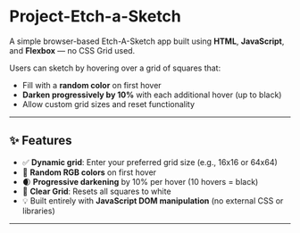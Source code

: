 # Project-Etch-a-Sketch

A simple browser-based Etch-A-Sketch app built using **HTML**, **JavaScript**, and **Flexbox** — no CSS Grid used.

Users can sketch by hovering over a grid of squares that:
- Fill with a **random color** on first hover
- **Darken progressively by 10%** with each additional hover (up to black)
- Allow custom grid sizes and reset functionality

---

## ✨ Features

- ✅ **Dynamic grid**: Enter your preferred grid size (e.g., 16x16 or 64x64)
- 🎨 **Random RGB colors** on first hover
- 🌒 **Progressive darkening** by 10% per hover (10 hovers = black)
- 🔁 **Clear Grid**: Resets all squares to white
- 💡 Built entirely with **JavaScript DOM manipulation** (no external CSS or libraries)

---

